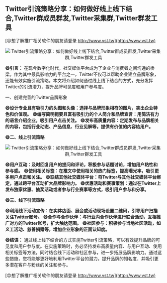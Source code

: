## **Twitter引流策略分享：如何做好线上线下结合,Twitter群成员群发,Twitter采集群,Twitter群发工具**

[😍想了解推广相关软件的朋友请登录 http://www.vst.tw](http://www.vst.tw)

 <center><img src="https://vst.tw/MP4/tuiguang/png/8.png" alt="Twitter引流策略分享：如何做好线上线下结合,Twitter群成员群发,Twitter采集群,Twitter群发工具"></center>

**😄引言：**
在现今数字化时代，社交媒体平台成为了企业与消费者之间沟通的桥梁。作为其中最具影响力的平台之一，Twitter不仅可以帮助企业建立品牌形象，还能有效实施引流策略。本文将介绍如何通过线上线下结合的方式，充分发挥Twitter的引流潜力，提升品牌可见度和用户参与度。

一、创建完善的Twitter品牌形象

**😄设计专业且有吸引力的头图和头像：选择与品牌形象相符的图片，突出企业特色和价值观。**
**😄编写简明扼要且富有吸引力的个人简介和品牌宣言：用简洁有力的语言介绍企业，吸引用户点击关注。**
**😄发布高质量内容：定期发布与品牌相关的内容，包括行业动态、产品信息、行业见解等，提供有价值的内容给用户。**

**😄二、线上引流策略**

 <center><img src="https://vst.tw/MP4/tuiguang/png/2.png" alt="Twitter引流策略分享：如何做好线上线下结合,Twitter群成员群发,Twitter采集群,Twitter群发工具"></center>

**😄用户互动：及时回复用户的提问和评论，积极参与话题讨论，增加用户粘性和参与感。**
**😄使用相关标签：在推文中使用相关的热门标签，提高曝光率，吸引更多用户点击和关注。**
**😄联结其他社交媒体平台：将Twitter与其他社交媒体平台绑定，通过跨平台互动扩大品牌影响力。**
**😄优惠活动和赛事策划：通过在Twitter上发布独家优惠、抽奖活动或者参与行业赛事等方式，吸引用户参与和分享。**

**😄三、线下引流策略**

**😄利用线下活动宣传：在实体店面、展会或活动现场设置二维码，引导用户扫描关注Twitter账号。**
**😄合作与合作伙伴：与行业内合作伙伴进行联合活动，互相推广对方的Twitter账号，扩大触达范围。**
**😄社区参与：积极参与当地社区活动，如义工活动、慈善捐赠等，增加企业形象的正面认知度。**

**😄结语：**
通过线上线下结合的方式实施Twitter引流策略，可以有效提升品牌的可见度和用户参与度。在实施策略时，务必坚持发布高质量内容、与用户互动、使用相关标签等方法，同时结合线下活动和社区参与，进一步拓展品牌影响力。通过这些措施，您将能够更好地利用Twitter平台的潜力，提升品牌的知名度，并吸引更多潜在客户与粉丝的关注和参与。

[😍想了解推广相关软件的朋友请登录 http://www.vst.tw](http://www.vst.tw)



